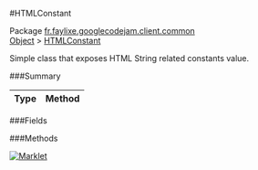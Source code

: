 #HTMLConstant

Package [fr.faylixe.googlecodejam.client.common](https://github.com/Faylixe/googlecodejam-client/blob/master/fr/faylixe/googlecodejam/client/common)<br>
[Object]() > [HTMLConstant](https://github.com/Faylixe/googlecodejam-client/blob/master/javadoc/fr/faylixe/googlecodejam/client/common/HTMLConstant.md)

<p>Simple class that exposes HTML String related constants value.</p>

###Summary


| Type | Method |
| --- | --- |

###Fields


###Methods

[![Marklet](https://img.shields.io/badge/Generated%20by-Marklet-green.svg)](https://github.com/Faylixe/marklet)
